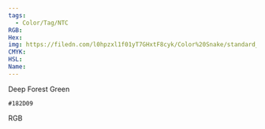 ```yaml
---
tags:
  - Color/Tag/NTC
RGB:
Hex:
img: https://filedn.com/l0hpzxl1f01yT7GHxtF8cyk/Color%20Snake/standard_csv_to_svg/182D09.svg
CMYK:
HSL:
Name:
---
```

Deep Forest Green
```palette
#182D09
```
RGB
